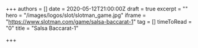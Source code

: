 +++
authors = []
date = 2020-05-12T21:00:00Z
draft = true
excerpt = ""
hero = "/images/logos/slot/slotman_game.jpg"
iframe = "https://www.slotman.com/game/salsa-baccarat-1"
tag = []
timeToRead = "0"
title = "Salsa Baccarat-1"

+++
